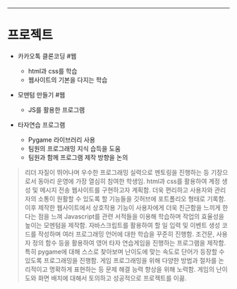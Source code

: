 ****
# 프로젝트

- 카카오톡 클론코딩 #웹
	- html과 css를 학습
	- 웹사이트의 기본을 다지는 학습

- 모맨텀 만들기 #웹
	- JS를 활용한 프로그램

- 타자연습 프로그램
	- Pygame 라이브러리 사용
	- 팀원의 프로그래밍 지식 습득을 도움
	- 팀원과 함께 프로그램 제작 방향을 논의


> 리더 자질이 뛰어나며 우수한 프로그래밍 실력으로 멘토링을 진행하는 등 기장으로서 동아리 운영에 가장 열심히 참여한 학생임. html과 css를 활용하여 계정 생성 및 메시지 전송 웹사이트를 구현하고자 계획함. 더욱 편리하고 사용자와 관리자의 소통이 원활할 수 있도록 할 기능들을 깃허브에 포트폴리오 형태로 기록함. 이후 제작한 웹사이트에서 상호작용 기능이 사용자에게 더욱 친근함을 느끼게 한다는 점을 느껴 Javascript를 관련 서적들을 이용해 학습하며 작업의 효율성을 높이는 모멘텀을 제작함. 자바스크립트를 활용하여 할 일 입력 및 이벤트 생성 코드를 작성하며 여러 프로그래밍 언어에 대한 학습을 꾸준히 진행함. 조건문, 사용자 정의 함수 등을 활용하여 영어 타자 연습게임을 진행하는 프로그램을 제작함. 특히 pygame에 대해 스스로 찾아보며 난이도에 맞는 속도로 단어가 등장할 수 있도록 프로그래밍을 진행함. 게임 프로그래밍을 위해 다양한 방법과 절차를 논리적이고 명확하게 표현하는 등 문제 해결 능력 향상을 위해 노력함. 게임의 난이도와 화면 배치에 대해서 토의하고 성공적으로 프로젝트를 이끎.
